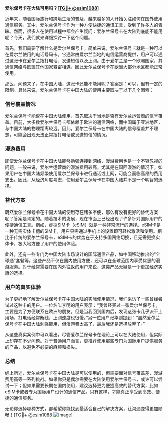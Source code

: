 **爱尔保号卡在大陆可用吗？[[TG💪+ @esim1088](https://t.me/s/esim1088)]**

近年来，随着国际旅行和跨境生活的普及，越来越多的人开始关注如何在国外使用通信服务。其中，爱尔兰保号卡作为一种方便快捷的通讯工具，受到了许多人的青睐。然而，很多人在使用过程中都会产生疑问：爱尔兰保号卡在大陆到底能不能用呢？今天，我们就来详细探讨一下这个问题。

首先，我们需要了解什么是爱尔兰保号卡。简单来说，爱尔兰保号卡就是一种可以在爱尔兰使用的电话号码卡。它通常由爱尔兰当地的电信运营商提供，用户可以通过这张卡在爱尔兰拨打电话、发送短信以及上网。由于爱尔兰是一个欧洲国家，其通信网络与欧盟其他国家紧密相连，因此爱尔兰保号卡在欧洲大部分地区都能正常使用。

那么，问题来了，在中国大陆，这张卡还能不能用呢？答案是：可以，但有一定的限制。具体来说，爱尔兰保号卡在中国大陆的使用主要取决于以下几个因素：

### **信号覆盖情况**
爱尔兰保号卡能否在中国大陆使用，首先取决于当地是否有爱尔兰运营商的信号覆盖。目前，大多数爱尔兰保号卡都依赖于欧洲的通信网络，而中国属于亚洲地区，与中国大陆的物理距离较远。因此，爱尔兰保号卡在中国大陆的信号覆盖并不理想，可能会出现无法正常拨打电话或发送短信的情况。

### **漫游费用**
即使爱尔兰保号卡在中国大陆能够勉强连接到网络，漫游费用也是一个不容忽视的问题。一般来说，爱尔兰运营商的漫游费用较高，尤其是在国际漫游的情况下。如果用户在中国大陆频繁使用爱尔兰保号卡进行通话或上网，可能会面临高昂的费用支出。因此，从经济角度考虑，使用爱尔兰保号卡在中国大陆并不是一个明智的选择。

### **替代方案**
既然爱尔兰保号卡在中国大陆的使用存在诸多不便，那么有没有更好的替代方案呢？答案是肯定的。随着技术的发展，现在市面上已经出现了许多针对国际用户的便捷通信工具。例如，虚拟SIM卡（eSIM）就是一种非常流行的选择。eSIM卡是一种无需实体卡槽的SIM卡，用户只需通过手机上的设置即可轻松激活和使用。相比于传统的爱尔兰保号卡，eSIM卡的优势在于支持多国网络切换，且无需更换实体卡，极大地方便了用户的使用体验。

此外，还有一些专门为中国大陆市场设计的国际通信产品，如中国移动推出的“全球通”套餐等。这些产品不仅在国内使用方便，还可以在全球范围内享受优惠的漫游服务。对于经常需要在国内外往返的用户来说，这类产品无疑是一个更加经济实惠的选择。

### **用户的真实体验**
为了更好地了解爱尔兰保号卡在中国大陆的实际使用情况，我们采访了一些曾经尝试过这种卡的用户。一位名叫李明的用户表示：“我曾经买过一张爱尔兰保号卡，主要是为了方便联系在欧洲的朋友。但是当我回到国内后，发现这张卡几乎派不上用场，打电话经常断线，上网速度也很慢。”另一位用户张华则提到：“虽然爱尔兰保号卡在中国大陆勉强能用，但漫游费太高了，最后我还是选择放弃了。”

从这些真实案例中可以看出，尽管爱尔兰保号卡在理论上可以在大陆使用，但实际上却存在不少问题。对于普通用户而言，更推荐使用那些专门为国际用户提供服务的产品，以避免不必要的麻烦和损失。

### **总结**
综上所述，爱尔兰保号卡在中国大陆是可以使用的，但需要面对信号覆盖差、漫游费用高等一系列挑战。如果你只是偶尔需要在大陆使用爱尔兰保号卡，或许可以尝试一下；但如果需要长期在国内使用，建议选择更为便捷高效的替代方案，比如eSIM卡或者专为国际用户设计的通信产品。只有这样，才能真正享受到高效、便捷的通信服务。

无论你选择哪种方式，都希望你能找到最适合自己的解决方案，让沟通变得更加顺畅！[[TG💪+ @esim1088](https://t.me/s/esim1088) ![Image](https://i.postimg.cc/4NQfJmqS/Snipaste-2025-05-13-00-14-12.png)]
